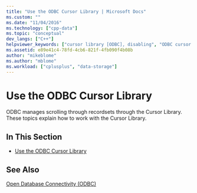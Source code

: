 ```yaml
---
title: "Use the ODBC Cursor Library | Microsoft Docs"
ms.custom: ""
ms.date: "11/04/2016"
ms.technology: ["cpp-data"]
ms.topic: "conceptual"
dev_langs: ["C++"]
helpviewer_keywords: ["cursor library [ODBC], disabling", "ODBC cursor library [ODBC], disabling"]
ms.assetid: e89e41c4-78fd-4cb6-821f-4fb090f4b08b
author: "mikeblome"
ms.author: "mblome"
ms.workload: ["cplusplus", "data-storage"]
---
```

# Use the ODBC Cursor Library

ODBC manages scrolling through recordsets through the Cursor Library. These topics explain how to work with the Cursor Library.

## In This Section

- [Use the ODBC Cursor Library](../../data/odbc/odbc-the-odbc-cursor-library.md)

## See Also

[Open Database Connectivity (ODBC)](../../data/odbc/open-database-connectivity-odbc.md)